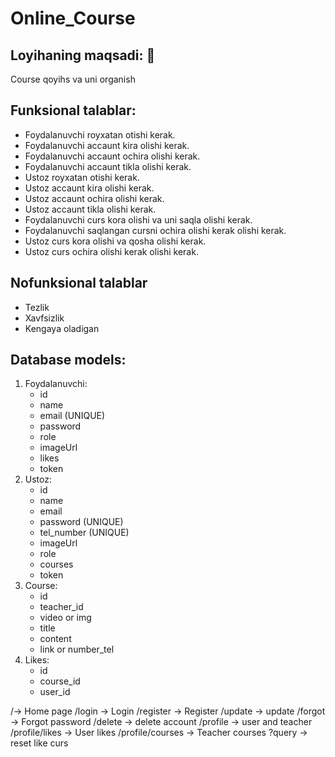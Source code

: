 # Online_Course

## Loyihaning maqsadi: 🎯
Course qoyihs va uni organish

## Funksional talablar: 
- Foydalanuvchi royxatan otishi kerak.
- Foydalanuvchi accaunt kira olishi kerak.
- Foydalanuvchi accaunt ochira olishi kerak.
- Foydalanuvchi accaunt tikla olishi kerak.
- Ustoz royxatan otishi kerak.
- Ustoz accaunt kira olishi kerak.
- Ustoz accaunt ochira olishi kerak.
- Ustoz accaunt tikla olishi kerak.
- Foydalanuvchi curs kora olishi va uni saqla olishi kerak.
- Foydalanuvchi saqlangan cursni ochira olishi kerak olishi kerak.
- Ustoz curs kora olishi va qosha olishi kerak.
- Ustoz curs ochira olishi kerak olishi kerak.

## Nofunksional talablar
- Tezlik
- Xavfsizlik
- Kengaya oladigan 

## Database models: 

1. Foydalanuvchi:
    - id
    - name
    - email (UNIQUE)
    - password
    - role
    - imageUrl
    - likes
    - token
2. Ustoz:
    - id
    - name
    - email
    - password (UNIQUE)
    - tel_number (UNIQUE)
    - imageUrl
    - role
    - courses
    - token
4. Course:
    - id
    - teacher_id
    - video or img
    - title
    - content
    - link or number_tel
5. Likes:
    - id
    - course_id
    - user_id

/->    Home page
/login    -> Login
/register  -> Register
/update  -> update
/forgot -> Forgot password
/delete -> delete account
/profile -> user and teacher
/profile/likes  -> User likes
/profile/courses -> Teacher courses
?query -> reset like curs